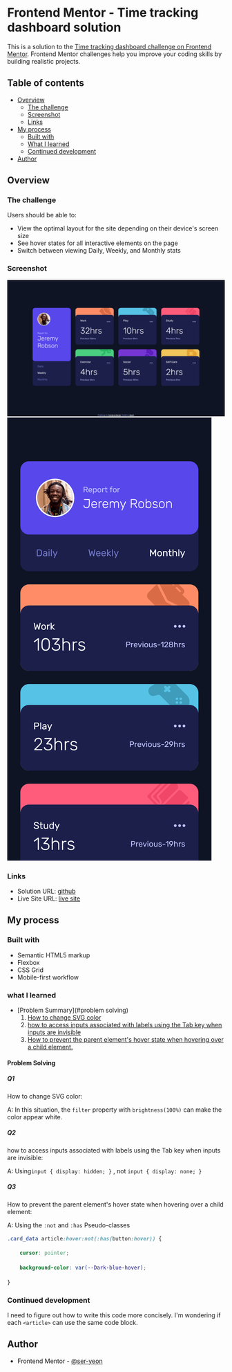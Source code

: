 # Frontend Mentor - Time tracking dashboard solution

This is a solution to the [Time tracking dashboard challenge on Frontend Mentor](https://www.frontendmentor.io/challenges/time-tracking-dashboard-UIQ7167Jw). Frontend Mentor challenges help you improve your coding skills by building realistic projects.

## Table of contents

- [Overview](#overview)
  - [The challenge](#the-challenge)
  - [Screenshot](#screenshot)
  - [Links](#links)
- [My process](#my-process)
  - [Built with](#built-with)
  - [What I learned](#what-i-learned)
  - [Continued development](#continued-development)
- [Author](#author)

## Overview

### The challenge

Users should be able to:

- View the optimal layout for the site depending on their device's screen size
- See hover states for all interactive elements on the page
- Switch between viewing Daily, Weekly, and Monthly stats

### Screenshot

![](./inbox/Screen%20Shot%202024-12-27%20at%2014.13.31.png)
![](./inbox/Screen%20Shot%202024-12-27%20at%2014.13.52.png)

### Links

- Solution URL: [github](https://github.com/ser-yeon/frontend-mentor-challenges/tree/main/time-tracking-dashboard-main)
- Live Site URL: [live site](https://ser-yeon.github.io/frontend-mentor-challenges/time-tracking-dashboard-main/index.html)

## My process

### Built with

- Semantic HTML5 markup
- Flexbox
- CSS Grid
- Mobile-first workflow

### what I learned

- [Problem Summary](#problem solving)
  1.  [How to change SVG color](#q1)
  2.  [how to access inputs associated with labels using the Tab key when inputs are invisible](#q2)
  3.  [How to prevent the parent element's hover state when hovering over a child element.](#q3)

#### Problem Solving

##### Q1

How to change SVG color:

A:
In this situation, the `filter` property with `brightness(100%)` can make the color appear white.

##### Q2

how to access inputs associated with labels using the Tab key when inputs are invisible:

A:
Using`input { display: hidden; }` , not `input { display: none; }`

##### Q3

How to prevent the parent element's hover state when hovering over a child element:

A:
Using the `:not` and `:has` Pseudo-classes

```css
.card_data article:hover:not(:has(button:hover)) {

    cursor: pointer;

    background-color: var(--Dark-blue-hover);

}
```

### Continued development

I need to figure out how to write this code more concisely. I'm wondering if each `<article>` can use the same code block.

## Author

- Frontend Mentor - [@ser-yeon](https://www.frontendmentor.io/profile/ser-yeon)
